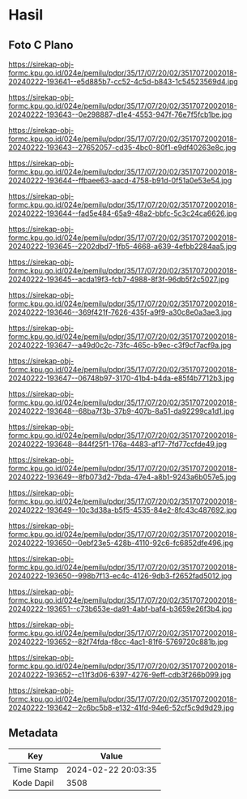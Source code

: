 # Hasil

## Foto C Plano

https://sirekap-obj-formc.kpu.go.id/024e/pemilu/pdpr/35/17/07/20/02/3517072002018-20240222-193641--e5d885b7-cc52-4c5d-b843-1c54523569d4.jpg

https://sirekap-obj-formc.kpu.go.id/024e/pemilu/pdpr/35/17/07/20/02/3517072002018-20240222-193643--0e298887-d1e4-4553-947f-76e7f5fcb1be.jpg

https://sirekap-obj-formc.kpu.go.id/024e/pemilu/pdpr/35/17/07/20/02/3517072002018-20240222-193643--27652057-cd35-4bc0-80f1-e9df40263e8c.jpg

https://sirekap-obj-formc.kpu.go.id/024e/pemilu/pdpr/35/17/07/20/02/3517072002018-20240222-193644--ffbaee63-aacd-4758-b91d-0f51a0e53e54.jpg

https://sirekap-obj-formc.kpu.go.id/024e/pemilu/pdpr/35/17/07/20/02/3517072002018-20240222-193644--fad5e484-65a9-48a2-bbfc-5c3c24ca6626.jpg

https://sirekap-obj-formc.kpu.go.id/024e/pemilu/pdpr/35/17/07/20/02/3517072002018-20240222-193645--2202dbd7-1fb5-4668-a639-4efbb2284aa5.jpg

https://sirekap-obj-formc.kpu.go.id/024e/pemilu/pdpr/35/17/07/20/02/3517072002018-20240222-193645--acda19f3-fcb7-4988-8f3f-96db5f2c5027.jpg

https://sirekap-obj-formc.kpu.go.id/024e/pemilu/pdpr/35/17/07/20/02/3517072002018-20240222-193646--369f421f-7626-435f-a9f9-a30c8e0a3ae3.jpg

https://sirekap-obj-formc.kpu.go.id/024e/pemilu/pdpr/35/17/07/20/02/3517072002018-20240222-193647--a49d0c2c-73fc-465c-b9ec-c3f9cf7acf9a.jpg

https://sirekap-obj-formc.kpu.go.id/024e/pemilu/pdpr/35/17/07/20/02/3517072002018-20240222-193647--06748b97-3170-41b4-b4da-e85f4b7712b3.jpg

https://sirekap-obj-formc.kpu.go.id/024e/pemilu/pdpr/35/17/07/20/02/3517072002018-20240222-193648--68ba7f3b-37b9-407b-8a51-da92299ca1d1.jpg

https://sirekap-obj-formc.kpu.go.id/024e/pemilu/pdpr/35/17/07/20/02/3517072002018-20240222-193648--844f25f1-176a-4483-af17-7fd77ccfde49.jpg

https://sirekap-obj-formc.kpu.go.id/024e/pemilu/pdpr/35/17/07/20/02/3517072002018-20240222-193649--8fb073d2-7bda-47e4-a8b1-9243a6b057e5.jpg

https://sirekap-obj-formc.kpu.go.id/024e/pemilu/pdpr/35/17/07/20/02/3517072002018-20240222-193649--10c3d38a-b5f5-4535-84e2-8fc43c487692.jpg

https://sirekap-obj-formc.kpu.go.id/024e/pemilu/pdpr/35/17/07/20/02/3517072002018-20240222-193650--0ebf23e5-428b-4110-92c6-fc6852dfe496.jpg

https://sirekap-obj-formc.kpu.go.id/024e/pemilu/pdpr/35/17/07/20/02/3517072002018-20240222-193650--998b7f13-ec4c-4126-9db3-f2652fad5012.jpg

https://sirekap-obj-formc.kpu.go.id/024e/pemilu/pdpr/35/17/07/20/02/3517072002018-20240222-193651--c73b653e-da91-4abf-baf4-b3659e26f3b4.jpg

https://sirekap-obj-formc.kpu.go.id/024e/pemilu/pdpr/35/17/07/20/02/3517072002018-20240222-193652--82f74fda-f8cc-4ac1-81f6-5769720c881b.jpg

https://sirekap-obj-formc.kpu.go.id/024e/pemilu/pdpr/35/17/07/20/02/3517072002018-20240222-193652--c11f3d06-6397-4276-9eff-cdb3f266b099.jpg

https://sirekap-obj-formc.kpu.go.id/024e/pemilu/pdpr/35/17/07/20/02/3517072002018-20240222-193642--2c6bc5b8-e132-41fd-94e6-52cf5c9d9d29.jpg


## Metadata

| Key        | Value               |
| ---------- | ------------------- |
| Time Stamp | 2024-02-22 20:03:35 |
| Kode Dapil | 3508                |



